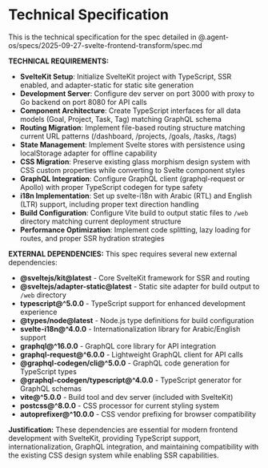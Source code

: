 # Technical Specification

This is the technical specification for the spec detailed in @.agent-os/specs/2025-09-27-svelte-frontend-transform/spec.md

**TECHNICAL REQUIREMENTS:**
- **SvelteKit Setup**: Initialize SvelteKit project with TypeScript, SSR enabled, and adapter-static for static site generation
- **Development Server**: Configure dev server on port 3000 with proxy to Go backend on port 8080 for API calls
- **Component Architecture**: Create TypeScript interfaces for all data models (Goal, Project, Task, Tag) matching GraphQL schema
- **Routing Migration**: Implement file-based routing structure matching current URL patterns (/dashboard, /projects, /goals, /tasks, /tags)
- **State Management**: Implement Svelte stores with persistence using localStorage adapter for offline capability
- **CSS Migration**: Preserve existing glass morphism design system with CSS custom properties while converting to Svelte component styles
- **GraphQL Integration**: Configure GraphQL client (graphql-request or Apollo) with proper TypeScript codegen for type safety
- **i18n Implementation**: Set up svelte-i18n with Arabic (RTL) and English (LTR) support, including proper text direction handling
- **Build Configuration**: Configure Vite build to output static files to `/web` directory matching current deployment structure
- **Performance Optimization**: Implement code splitting, lazy loading for routes, and proper SSR hydration strategies

**EXTERNAL DEPENDENCIES:**
This spec requires several new external dependencies:

- **@sveltejs/kit@latest** - Core SvelteKit framework for SSR and routing
- **@sveltejs/adapter-static@latest** - Static site adapter for build output to `/web` directory
- **typescript@^5.0.0** - TypeScript support for enhanced development experience
- **@types/node@latest** - Node.js type definitions for build configuration
- **svelte-i18n@^4.0.0** - Internationalization library for Arabic/English support
- **graphql@^16.0.0** - GraphQL core library for API integration
- **graphql-request@^6.0.0** - Lightweight GraphQL client for API calls
- **@graphql-codegen/cli@^5.0.0** - GraphQL code generation for TypeScript types
- **@graphql-codegen/typescript@^4.0.0** - TypeScript generator for GraphQL schemas
- **vite@^5.0.0** - Build tool and dev server (included with SvelteKit)
- **postcss@^8.0.0** - CSS processor for current styling system
- **autoprefixer@^10.0.0** - CSS vendor prefixing for browser compatibility

**Justification:** These dependencies are essential for modern frontend development with SvelteKit, providing TypeScript support, internationalization, GraphQL integration, and maintaining compatibility with the existing CSS design system while enabling SSR capabilities.